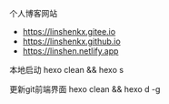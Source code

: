个人博客网站
- https://linshenkx.gitee.io
- https://linshenkx.github.io
- https://linshen.netlify.app

本地启动
hexo clean && hexo s

更新git前端界面
hexo clean && hexo d -g

